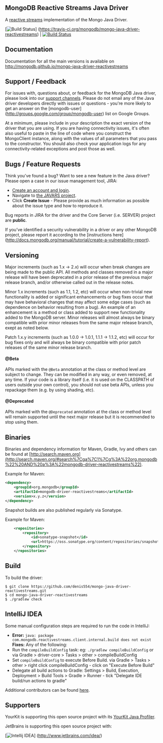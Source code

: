 ## MongoDB Reactive Streams Java Driver ##

A [reactive streams](http://www.reactive-streams.org/) implementation of the Mongo Java Driver.

[![Build Status](https://travis-ci.org/mongodb/mongo-java-driver-reactivestreams.svg?branch=master)]
(https://travis-ci.org/mongodb/mongo-java-driver-reactivestreams)  | [![Build Status](https://jenkins.10gen.com/job/mongo-java-driver-reactivestreams/badge/icon)](https://jenkins.10gen.com/job/mongo-java-driver-reactivestreams/)

## Documentation

Documentation for all the main versions is available on http://mongodb.github.io/mongo-java-driver-reactivestreams

## Support / Feedback

For issues with, questions about, or feedback for the MongoDB Java driver, please look into
our [support channels](http://www.mongodb.org/about/support). Please
do not email any of the Java driver developers directly with issues or
questions - you're more likely to get an answer on the [mongodb-user]
(http://groups.google.com/group/mongodb-user) list on Google Groups.

At a minimum, please include in your description the exact version of the driver that you are using.  If you are having
connectivity issues, it's often also useful to paste in the line of code where you construct the MongoClient instance,
along with the values of all parameters that you pass to the constructor. You should also check your application logs for
any connectivity-related exceptions and post those as well.

## Bugs / Feature Requests

Think you’ve found a bug? Want to see a new feature in the Java driver? Please open a
case in our issue management tool, JIRA:

- [Create an account and login](https://jira.mongodb.org).
- Navigate to [the JAVARS project](https://jira.mongodb.org/browse/JAVARS).
- Click **Create Issue** - Please provide as much information as possible about the issue type and how to reproduce it.

Bug reports in JIRA for the driver and the Core Server (i.e. SERVER) project are **public**.

If you’ve identified a security vulnerability in a driver or any other
MongoDB project, please report it according to the [instructions here]
(http://docs.mongodb.org/manual/tutorial/create-a-vulnerability-report).

## Versioning

Major increments (such as 1.x -> 2.x) will occur when break changes are being made to the public API.  All methods and
classes removed in a major release will have been deprecated in a prior release of the previous major release branch, and/or otherwise
called out in the release notes.

Minor 1.x increments (such as 1.1, 1.2, etc) will occur when non-trivial new functionality is added or significant enhancements or bug
fixes occur that may have behavioral changes that may affect some edge cases (such as dependence on behavior resulting from a bug). An
example of an enhancement is a method or class added to support new functionality added to the MongoDB server.   Minor releases will
almost always be binary compatible with prior minor releases from the same major release branch, exept as noted below.

Patch 1.x.y increments (such as 1.0.0 -> 1.0.1, 1.1.1 -> 1.1.2, etc) will occur for bug fixes only and will always be binary compatible
with prior patch releases of the same minor release branch.

#### @Beta

APIs marked with the `@Beta` annotation at the class or method level are subject to change. They can be modified in any way, or even
removed, at any time. If your code is a library itself (i.e. it is used on the CLASSPATH of users outside your own control), you should not
use beta APIs, unless you repackage them (e.g. by using shading, etc).

#### @Deprecated

APIs marked with the `@Deprecated` annotation at the class or method level will remain supported until the next major release but it is
recommended to stop using them.

## Binaries

Binaries and dependency information for Maven, Gradle, Ivy and others can be found at
[http://search.maven.org](http://search.maven.org/#search%7Cga%7C1%7Cg%3A%22org.mongodb%22%20AND%20a%3A%22mongodb-driver-reactivestreams%22).

Example for Maven:

```xml
<dependency>
    <groupId>org.mongodb</groupId>
    <artifactId>mongodb-driver-reactivestreams</artifactId>
    <version>x.y.z</version>
</dependency>
```

Snapshot builds are also published regularly via Sonatype.

Example for Maven:

```xml
    <repositories>
        <repository>
            <id>sonatype-snapshot</id>
            <url>https://oss.sonatype.org/content/repositories/snapshots/</url>
        </repository>
    </repositories>
```

## Build

To build the driver:

```
$ git clone https://github.com/denis554/mongo-java-driver-reactivestreams.git
$ cd mongo-java-driver-reactivestreams
$ ./gradlew check
```

## IntelliJ IDEA

Some manual configuration steps are required to run the code in IntelliJ:

- **Error:** `java: package com.mongodb.reactivestreams.client.internal.build does not exist`<br>
 **Fixes:** Any of the following: <br>
 - Run the `compileBuildConfig` task: eg: `./gradlew compileBuildConfig` or via Gradle > driver-core > Tasks > other > compileBuildConfig
 - Set `compileBuildConfig` to execute Before Build. via Gradle > Tasks > other > right click compileBuildConfig - click on "Execute Before Build" 
 - Delegate all build actions to Gradle: Settings > Build, Execution, Deployment > Build Tools > Gradle > Runner - tick "Delegate IDE build/run actions to gradle"

Additional contributors can be found [here](https://github.com/denis554/mongo-java-driver-reactivestreams/graphs/contributors).

## Supporters

YourKit is supporting this open source project with its [YourKit Java Profiler](http://www.yourkit.com/java/profiler/index.jsp).

JetBrains is supporting this open source project with:

[![Intellij IDEA](http://www.jetbrains.com/img/logos/logo_intellij_idea.png)]
(http://www.jetbrains.com/idea/)

